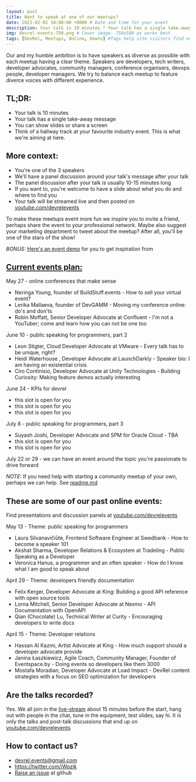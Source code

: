 ```yaml
---
layout: post
title: Want to speak at one of our meetups?
date: 2021-02-02 10:00:00 +0000 # Date and time for your event
description: Your talk is 10 minutes * Your talk has a single take-away message * You can show slides or share a screen * Read on for more context and FAQ # Post description
img: devrel-events-750.png # Cover image. 750x500 px works best 
tags: [DevRel, Meetups, Online, Howto] #Tags help site visitors find events. Add an own tag i.e. DevrelFolks and a city, if you feel like it 
---
```


Our and my humble ambition is to have speakers as diverse as possible with each meetup having a clear theme. Speakers are developers, tech writers, developer advocates, community managers, conference organisers, devops people, developer managers. We try to balance each meetup to feature diverce voices with different experience. 

## TL;DR:
* Your talk is 10 minutes
* Your talk has a single take-away message
* You can show slides or share a screen
* Think of a hallway track at your favourite industry event. This is what we're aiming at here.

## More context:
* You're one of the 3 speakers
* We'll have a panel discussion around your talk's message after your talk
* The panel discussion after your talk is usually 10-15 minutes long
* If you want to, you're welcome to have a slide about what you do and where to find you
* Your talk will be streamed live and then posted on [youtube.com/devrelevents](https://www.youtube.com/devrelevents)

To make these meetups event more fun we inspire you to invite a friend, perhaps share the event to your professional network. Maybe also suggest your marketing department to tweet about the meetup? After all, you'll be one of the stars of the show!  

*BONUS:* [Here's an event demo](https://www.youtube.com/watch?v=YHj5HiV2fPA) for you to get inspiration from


## [Current events plan:](https://devrelevents.eventbrite.com/)
May 27 - online conferences that make sense
* Neringa Young, founder of BuildStuff.events - How to sell your virtual event?
* Lerika Mallaeva, founder of DevGAMM - Moving my conference online: do's and don'ts
* Robin Moffatt, Senior Developer Advocate at Confluent - I'm not a YouTuber; come and learn how you can not be one too

June 10 - public speaking for programmers, part 2
* Leon Stigter, Cloud Developer Advocate at VMware - Every talk has to be unique, right?
* Heidi Waterhouse , Developer Advocate at LaunchDarkly - Speaker bio: I am having an existential crisis
* Ciro Continisio, Developer Advocate at Unity Technologies - Building Curiosity: Making feature demos actually interesting

June 24 - KPIs for devrel
* this slot is open for you
* this slot is open for you
* this slot is open for you

July 8 - public speaking for programmers, part 3
* Suyash Joshi, Developer Advocate and SPM for Oracle Cloud - TBA
* this slot is open for you
* this slot is open for you

July 22 or 29 - we can have an event around the topic you're passionate to drive forward

*NOTE:* If you need help with starting a community meetup of your own, perhaps we can help. See [readme.md](/README.md)


## These are some of our past online events:
Find presentations and discussion panels at [youtube.com/devrelevents](https://www.youtube.com/devrelevents)

May 13 - Theme: public speaking for programmers
* Laura Silvanavičiūtė, Frontend Software Engineer at Swedbank - How to become a speaker 101
* Akshat Sharma, Developer Relations & Ecosystem at Tradeling - Public Speaking as a Developer
* Veronica Hanus, a programmer and an often speaker - How do I know what I am good to speak about

April 29 - Theme: developers friendly documentation
* Felix Kerger, Developer Advocate at King: Building a good API reference with open source tools
* Lorna Mitchell, Senior Developer Advocate at Nexmo - API Documentation with OpenAPI
* Qian (Chocolate) Lu, Technical Writer at Curity - Encouraging developers to write docs

April 15 - Theme: Developer relations
* Hassan Al Kazmi, Artist Advocate at King - How much support should a developer advocate provide
* Janina Łaszkiewicz, Agile Coach, Community Manager, Founder of Eventspace.by - Doing events so developers like them 3000
* Mostafa Moradian, Developer Advocate at Load Impact - DevRel content strategies with a focus on SEO optimization for developers


## Are the talks recorded?
Yes. We all join in the [live-stream]((https://www.youtube.com/devrelevents)) about 15 minutes before the start, hang out with people in the chat, tune in the equipment, test slides, say hi. It is only the talks and post-talk discussions that end up on [youtube.com/devrelevents](https://www.youtube.com/devrelevents)

## How to contact us?
* devrel.events@gmail.com
* https://twitter.com/iWozik
* [Raise an issue](https://github.com/tooevangelist/tooevangelist.github.io/issues) at github